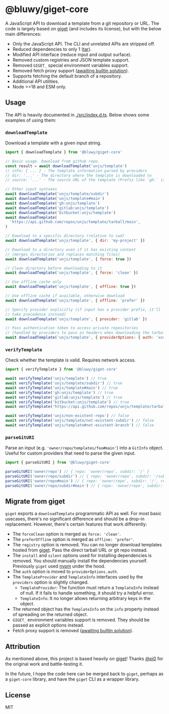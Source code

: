 # @bluwy/giget-core

A JavaScript API to download a template from a git repository or URL. The code is largely based on [giget](https://github.com/unjs/giget) (and includes its license), but with the below main differences:

- Only the JavaScript API. The CLI and unrelated APIs are stripped off.
- Reduced dependencies to only 1 ([tar](https://github.com/isaacs/node-tar)).
- Modified API interface (reduce input and output surface).
- Removed custom registries and JSON template support.
- Removed `GIGET_` special environment variables support.
- Removed fetch proxy support ([awaiting builtin solution](https://github.com/nodejs/node/issues/43187)).
- Supports fetching the default branch of a repository.
- Additional API utilities.
- Node >=18 and ESM only.

## Usage

The API is heavily documented in [./src/index.d.ts](./src/index.d.ts). Below shows some examples of using them:

### `downloadTemplate`

Download a template with a given input string.

```js
import { downloadTemplate } from '@bluwy/giget-core'

// Basic usage. Download from github repo.
const result = await downloadTemplate('unjs/template')
// info: { ... } - The template information parsed by providers
// dir: '...' - The directory where the template is downloaded to
// source: '...' - The source URL of the template (Prefix like `gh:` is stripped)

// Other input syntaxes
await downloadTemplate('unjs/template/subdir')
await downloadTemplate('unjs/template#main')
await downloadTemplate('gh:unjs/template')
await downloadTemplate('gitlab:unjs/template')
await downloadTemplate('bitbucket:unjs/template')
await downloadTemplate(
  'https://api.github.com/repos/unjs/template/tarball/main',
)

// Download to a specific directory (relative to cwd)
await downloadTemplate('unjs/template', { dir: 'my-project' })

// Download to a directory even if it has existing content
// (merges directories and replaces matching files)
await downloadTemplate('unjs/template', { force: true })

// Clean directory before downloading to it
await downloadTemplate('unjs/template', { force: 'clean' })

// Use offline cache only
await downloadTemplate('unjs/template', { offline: true })

// Use offline cache if available, otherwise download
await downloadTemplate('unjs/template', { offline: 'prefer' })

// Specify provider explicitly (if input has a provider prefix, it'll
// take precedence instead)
await downloadTemplate('unjs/template', { provider: 'gitlab' })

// Pass authentication token to access private repositories
// (handled by providers to pass as headers when downloading the tarball)
await downloadTemplate('unjs/template', { providerOptions: { auth: 'xxx' } })
```

### `verifyTemplate`

Check whether the template is valid. Requires network access.

```js
import { verifyTemplate } from '@bluwy/giget-core'

await verifyTemplate('unjs/template') // true
await verifyTemplate('unjs/template/subdir') // true
await verifyTemplate('unjs/template#main') // true
await verifyTemplate('gh:unjs/template') // true
await verifyTemplate('gitlab:unjs/template') // true
await verifyTemplate('bitbucket:unjs/template') // true
await verifyTemplate('https://api.github.com/repos/unjs/template/tarball/main') // true

await verifyTemplate('unjs/non-existent-repo') // false
await verifyTemplate('unjs/template/not-existent-subdir') // false
await verifyTemplate('unjs/template#not-existent-branch') // false
```

### `parseGitURI`

Parse an input (e.g. `'owner/repo/templates/foo#main'`) into a `GitInfo` object. Useful for custom providers that need to parse the given input.

```js
import { parseGitURI } from '@bluwy/giget-core'

parseGitURI('owner/repo') // { repo: 'owner/repo', subdir: '/' }
parseGitURI('owner/repo/subdir') // { repo: 'owner/repo', subdir: '/subdir' }
parseGitURI('owner/repo#main') // { repo: 'owner/repo', subdir: '/', ref: 'main' }
parseGitURI('owner/repo/subdir#main') // { repo: 'owner/repo', subdir: '/subdir', ref: 'main' }
```

## Migrate from giget

`giget` exports a `downloadTemplate` programmatic API as well. For most basic usecases, there's no significant difference and should be a drop-in replacement. However, there's certain features that work differently:

- The `forceClean` option is merged as `force: 'clean'`.
- The `preferOffline` option is merged as `offline: 'prefer'`.
- The `registry` option is removed. You can no longer download templates hosted from [giget](https://github.com/unjs/giget/tree/main/templates). Pass the direct tarball URL or git repo instead.
- The `install` and `silent` options used for installing dependencies is removed. You should manually install the dependencies yourself. Previously `giget` used [nypm](https://github.com/unjs/nypm) under the hood.
- The `auth` option is moved to `providerOptions.auth`.
- The `TemplateProvider` and `TemplateInfo` interfaces used by the `providers` option is slightly changed.
  - `TemplateProvider`: The function must return a `TemplateInfo` instead of null. If it fails to handle something, it should try a helpful error.
  - `TemplateInfo`: It no longer allows returning arbitrary keys in the object.
- The returned object has the `TemplateInfo` on the `info` property instead of spreading on the returned object.
- `GIGET_` environment variables support is removed. They should be passed as explicit options instead.
- Fetch proxy support is removed ([awaiting builtin solution](https://github.com/nodejs/node/issues/43187)).

## Attribution

As mentioned above, this project is based heavily on [giget](https://github.com/unjs/giget)! Thanks [@pi0](https://github.com/pi0) for the original work and battle-testing it.

In the future, I hope the code here can be merged back to `giget`, perhaps as a `giget-core` library, and have the `giget` CLI as a wrapper library.

## License

MIT
